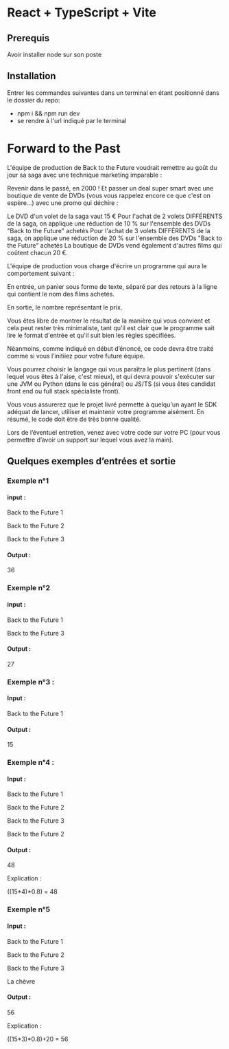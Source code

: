 # React + TypeScript + Vite
## Prerequis
Avoir installer node sur son poste

## Installation
Entrer les commandes suivantes dans un terminal en étant positionné dans le dossier du repo:
- npm i && npm run dev
- se rendre à l'url indiqué par le terminal

# Forward to the Past
L'équipe de production de Back to the Future voudrait remettre au goût du jour sa saga avec une technique marketing imparable :

Revenir dans le passé, en 2000 ! Et passer un deal super smart avec une boutique de vente de DVDs (vous vous rappelez encore ce que c'est on espère…) avec une promo qui déchire :

Le DVD d'un volet de la saga vaut 15 €
Pour l'achat de 2 volets DIFFÉRENTS de la saga, on applique une réduction de 10 % sur l'ensemble des DVDs "Back to the Future" achetés
Pour l'achat de 3 volets DIFFÉRENTS de la saga, on applique une réduction de 20 % sur l'ensemble des DVDs "Back to the Future" achetés
La boutique de DVDs vend également d'autres films qui coûtent chacun 20 €.

L'équipe de production vous charge d'écrire un programme qui aura le comportement suivant :

En entrée, un panier sous forme de texte, séparé par des retours à la ligne qui contient le nom des films achetés.

En sortie, le nombre représentant le prix.

Vous êtes libre de montrer le résultat de la manière qui vous convient et cela peut rester très minimaliste, tant qu'il est clair que le programme sait lire le format d'entrée et qu'il suit bien les règles spécifiées. 

Néanmoins, comme indiqué en début d’énoncé, ce code devra être traité comme si vous l’initiiez pour votre future équipe.

Vous pourrez choisir le langage qui vous paraîtra le plus pertinent (dans lequel vous êtes à l'aise, c'est mieux), et qui devra pouvoir s'exécuter sur une JVM ou Python (dans le cas général) ou JS/TS (si vous êtes candidat front end ou full stack spécialiste front).

Vous vous assurerez que le projet livré permette à quelqu'un ayant le SDK adéquat de lancer, utiliser et maintenir votre programme aisément. En résumé, le code doit être de très bonne qualité.

Lors de l’éventuel entretien, venez avec votre code sur votre PC (pour vous permettre d’avoir un support sur lequel vous avez la main).

## Quelques exemples d’entrées et sortie
### Exemple n°1
#### input :

Back to the Future 1

Back to the Future 2

Back to the Future 3

#### Output :

36

### Exemple n°2

#### input :

Back to the Future 1

Back to the Future 3

#### Output :

27

### Exemple n°3 :

#### Input :

Back to the Future 1

#### Output :

15

### Exemple n°4 :

#### Input :

Back to the Future 1

Back to the Future 2

Back to the Future 3

Back to the Future 2

#### Output :

48

Explication :

((15*4)*0.8) = 48

### Exemple n°5

#### Input :

Back to the Future 1

Back to the Future 2

Back to the Future 3

La chèvre

#### Output :

56

Explication :

((15*3)*0.8)+20 = 56

